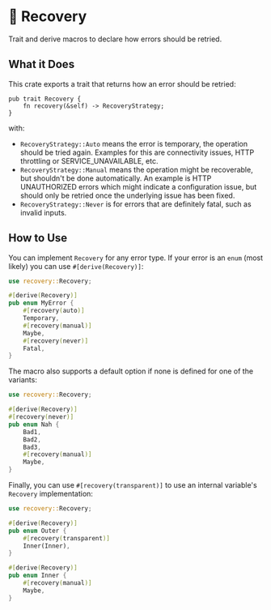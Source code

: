 # 🦀 Recovery

Trait and derive macros to declare how errors should be retried.

## What it Does

This crate exports a trait that returns how an error should be retried:

```rust,ignore
pub trait Recovery {
    fn recovery(&self) -> RecoveryStrategy;
}
```

with:

* `RecoveryStrategy::Auto` means the error is temporary, the operation should be tried again. Examples for this are connectivity issues, HTTP throttling or SERVICE_UNAVAILABLE, etc.
* `RecoveryStrategy::Manual` means the operation might be recoverable, but shouldn't be done automatically. An example is HTTP UNAUTHORIZED errors which might indicate a configuration issue, but should only be retried once the underlying issue has been fixed.
* `RecoveryStrategy::Never` is for errors that are definitely fatal, such as invalid inputs.

## How to Use

You can implement `Recovery` for any error type. If your error is an `enum` (most likely) you can use `#[derive(Recovery)]`:

```rust
use recovery::Recovery;

#[derive(Recovery)]
pub enum MyError {
    #[recovery(auto)]
    Temporary,
    #[recovery(manual)]
    Maybe,
    #[recovery(never)]
    Fatal,
}
```

The macro also supports a default option if none is defined for one of the variants:

```rust
use recovery::Recovery;

#[derive(Recovery)]
#[recovery(never)]
pub enum Nah {
    Bad1,
    Bad2,
    Bad3,
    #[recovery(manual)]
    Maybe,
}
```

Finally, you can use `#[recovery(transparent)]` to use an internal variable's `Recovery` implementation:

```rust
use recovery::Recovery;

#[derive(Recovery)]
pub enum Outer {
    #[recovery(transparent)]
    Inner(Inner),
}

#[derive(Recovery)]
pub enum Inner {
    #[recovery(manual)]
    Maybe,
}
```
